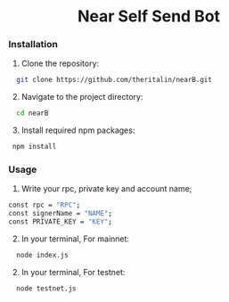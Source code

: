 <h1 align="center"> Near Self Send Bot </h1>

### Installation

1. Clone the repository:

```bash
  git clone https://github.com/theritalin/nearB.git
```

2. Navigate to the project directory:

```bash
  cd nearB
```

3. Install required npm packages:

```bash
 npm install
```

### Usage

1. Write your rpc, private key and account name;

```bash
const rpc = "RPC";
const signerName = "NAME";
const PRIVATE_KEY = "KEY";
```

2. In your terminal, For mainnet:

```bash
  node index.js
```

2. In your terminal, For testnet:

```bash
  node testnet.js
```
